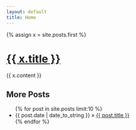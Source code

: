 ```yaml
---
layout: default
title: Home
---
```

<div id="post">
{% assign x = site.posts.first %}
<h1><a href="{{ x.url }}">{{ x.title }}</a></h1>
{{ x.content }}
</div>
<h2>More Posts</h2>
<ul class="posts">
{% for post in site.posts limit:10 %}
<li><span>{{ post.date | date_to_string }}</span> &raquo; <a href="{{ post.url }}">{{ post.title }}</a></li>
{% endfor %}
</ul>
